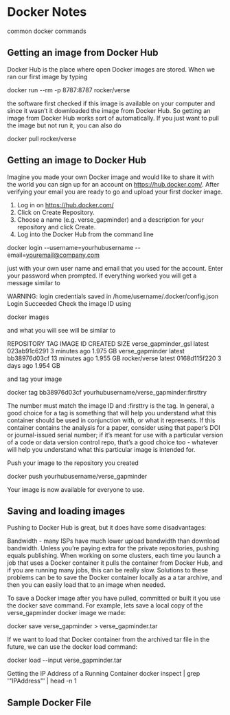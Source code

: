# Docker Notes
common docker commands

<h2>Getting an image from Docker Hub</h2>
Docker Hub is the place where open Docker images are stored. When we ran our first image by typing

docker run --rm -p 8787:8787 rocker/verse

the software first checked if this image is available on your computer and since it wasn’t it downloaded the image from Docker Hub. So getting an image from Docker Hub works sort of automatically. If you just want to pull the image but not run it, you can also do

docker pull rocker/verse

<h2>Getting an image to Docker Hub</h2>

Imagine you made your own Docker image and would like to share it with the world you can sign up for an account on https://hub.docker.com/. After verifying your email you are ready to go and upload your first docker image.

1. Log in on https://hub.docker.com/
2. Click on Create Repository.
3. Choose a name (e.g. verse_gapminder) and a description for your repository and click Create.
3. Log into the Docker Hub from the command line

docker login --username=yourhubusername --email=youremail@company.com

just with your own user name and email that you used for the account. Enter your password when prompted. If everything worked you will get a message similar to

WARNING: login credentials saved in /home/username/.docker/config.json
Login Succeeded
Check the image ID using

docker images

and what you will see will be similar to

REPOSITORY              TAG       IMAGE ID         CREATED           SIZE
verse_gapminder_gsl     latest    023ab91c6291     3 minutes ago     1.975 GB
verse_gapminder         latest    bb38976d03cf     13 minutes ago    1.955 GB
rocker/verse            latest    0168d115f220     3 days ago        1.954 GB

and tag your image

docker tag bb38976d03cf yourhubusername/verse_gapminder:firsttry

The number must match the image ID and :firsttry is the tag. In general, a good choice for a tag is something that will help you understand what this container should be used in conjunction with, or what it represents. If this container contains the analysis for a paper, consider using that paper’s DOI or journal-issued serial number; if it’s meant for use with a particular version of a code or data version control repo, that’s a good choice too - whatever will help you understand what this particular image is intended for.

Push your image to the repository you created

docker push yourhubusername/verse_gapminder

Your image is now available for everyone to use.

<h2>Saving and loading images</h2>

Pushing to Docker Hub is great, but it does have some disadvantages:

Bandwidth - many ISPs have much lower upload bandwidth than download bandwidth.
Unless you’re paying extra for the private repositories, pushing equals publishing.
When working on some clusters, each time you launch a job that uses a Docker container it pulls the container from Docker Hub, and if you are running many jobs, this can be really slow.
Solutions to these problems can be to save the Docker container locally as a a tar archive, and then you can easily load that to an image when needed.

To save a Docker image after you have pulled, committed or built it you use the docker save command. For example, lets save a local copy of the verse_gapminder docker image we made:

docker save verse_gapminder > verse_gapminder.tar

If we want to load that Docker container from the archived tar file in the future, we can use the docker load command:

docker load --input verse_gapminder.tar

Getting the IP Address of a Running Container
docker inspect <containerNameOrId> | grep '"IPAddress"' | head -n 1
  
<h2>Sample Docker File</h2>


  

